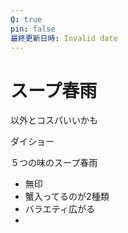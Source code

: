 ```yaml
---
Q: true
pin: false
最終更新日時: Invalid date
---
```

# スープ春雨

以外とコスパいいかも

ダイショー

５つの味のスープ春雨

- 無印  
- 蟹入ってるのが2種類  
- バラエティ広がる  
-